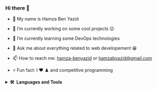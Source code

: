 ### Hi there 👋



- 👋 My name is Hamza Ben Yazid
- 🔭 I’m currently working on some cool projects 😉
- 🌱 I’m currently learning some DevOps technologies

- 💬 Ask me about everything related to web developement 😁
- 📫 How to reach me: [hamza-benyazid](https://www.linkedin.com/in/hamza-benyazid/) or hamzabyazid@gmail.com
- ⚡ Fun fact: I ❤️ ♟️ and competitive programming 

 <details>
  <summary>
    <b>🛠️&nbsp;&nbsp;Languages&nbsp;and&nbsp;Tools</b>
  </summary>
  <br />
  <p align="left">
    <img src="https://cdn.jsdelivr.net/gh/devicons/devicon/icons/react/react-original.svg" height="40px"/>
    <img src="https://cdn.jsdelivr.net/gh/devicons/devicon/icons/angularjs/angularjs-original.svg" height="40px"/>
    <img src="https://cdn.jsdelivr.net/gh/devicons/devicon/icons/c/c-original.svg" height="40px"/>
    <img src="https://cdn.jsdelivr.net/gh/devicons/devicon/icons/cplusplus/cplusplus-original.svg" height="40px"/>
    <img src="https://cdn.jsdelivr.net/gh/devicons/devicon/icons/spring/spring-original.svg" height="40px"/>
    <img src="https://cdn.jsdelivr.net/gh/devicons/devicon/icons/java/java-original.svg" height="40px"/>
    <img src="https://cdn.jsdelivr.net/gh/devicons/devicon/icons/figma/figma-original.svg" height="40px"/>
    <img src="https://cdn.jsdelivr.net/gh/devicons/devicon/icons/jira/jira-original.svg" height="40px"/>
    <img src="https://cdn.jsdelivr.net/gh/devicons/devicon/icons/trello/trello-plain.svg" height="40px"/>
    <img src="https://cdn.jsdelivr.net/gh/devicons/devicon/icons/linux/linux-original.svg" height="40px"/>
    <img src="https://cdn.jsdelivr.net/gh/devicons/devicon/icons/docker/docker-original.svg" height="40px"/>
    <img src="https://cdn.jsdelivr.net/gh/devicons/devicon/icons/jenkins/jenkins-original.svg" height="40px"/>
    <img src="https://cdn.jsdelivr.net/gh/devicons/devicon/icons/python/python-original.svg" height="40px"/>
    <img src="https://cdn.jsdelivr.net/gh/devicons/devicon/icons/typescript/typescript-original.svg" height="40px"/>
    <img src="https://cdn.jsdelivr.net/gh/devicons/devicon/icons/javascript/javascript-original.svg" height="40px"/>
    <img src="https://cdn.jsdelivr.net/gh/devicons/devicon/icons/postgresql/postgresql-original.svg" height="40px"/>
    <img src="https://cdn.jsdelivr.net/gh/devicons/devicon/icons/django/django-plain.svg" height="40px"/>
    <img src="https://cdn.jsdelivr.net/gh/devicons/devicon/icons/flask/flask-original.svg" height="40px"/><img src="https://cdn.jsdelivr.net/gh/devicons/devicon/icons/mysql/mysql-original.svg" height="40px"/><img src="https://cdn.jsdelivr.net/gh/devicons/devicon/icons/intellij/intellij-original.svg" height="40px"/><img src="https://cdn.jsdelivr.net/gh/devicons/devicon/icons/vscode/vscode-original.svg" height="40px"/><img src="https://cdn.jsdelivr.net/gh/devicons/devicon/icons/git/git-original.svg" height="40px"/>
    <img src="https://cdn.jsdelivr.net/gh/devicons/devicon/icons/html5/html5-original.svg" height="40px"/>
    <img src="https://cdn.jsdelivr.net/gh/devicons/devicon/icons/css3/css3-original.svg" height="40px"/>
  </p>
 </details>
